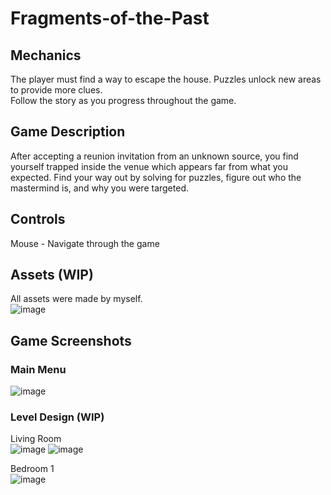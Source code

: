 # Fragments-of-the-Past


## Mechanics
The player must find a way to escape the house. Puzzles unlock new areas to provide more clues.<br />
Follow the story as you progress throughout the game.

## Game Description
After accepting a reunion invitation from an unknown source, you find yourself trapped inside the venue which appears far from what you expected. Find your way out by solving for puzzles, figure out who the mastermind is, and why you were targeted.

## Controls
Mouse - Navigate through the game

## Assets (WIP)
All assets were made by myself. <br />
![image](https://github.com/MikaLouise/Fragments-of-the-Past/assets/145468590/aa840db7-7733-4682-be0c-4eccbb5d3a03)


## Game Screenshots

### Main Menu
![image](https://github.com/MikaLouise/Fragments-of-the-Past/assets/145468590/d039f110-c110-4eec-aaec-4b83d2da2d35)

### Level Design (WIP)
Living Room <br /> ![image](https://github.com/MikaLouise/Fragments-of-the-Past/assets/145468590/70fd3ca9-eb08-488d-9932-2c9b7c95df36)
![image](https://github.com/MikaLouise/Fragments-of-the-Past/assets/145468590/72844ce0-5a63-4506-9fd5-41d1b6158ea0)


Bedroom 1 <br /> ![image](https://github.com/MikaLouise/Fragments-of-the-Past/assets/145468590/c8e47b9a-8152-4a7d-91e5-7d1ee96477b1)





